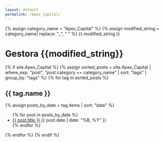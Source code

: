 ```yaml
---
layout: default
permalink: /Apex_Capital/
---
```


{% assign category_name = "Apex_Capital" %}
{% assign modified_string = category_name| replace: "_", " " %}
{{ modified_string }}
<h1>Gestora {{modified_string}}</h1>
{% if site.Apex_Capital %}
{% assign sorted_posts = site.Apex_Capital | where_exp: "post", "post.category == category_name" | sort: "tags" | group_by: "tags" %}
{% for tag in sorted_posts %}
<h2>{{ tag.name }}</h2>
{% assign posts_by_date = tag.items | sort: "date" %}
<ul>
{% for post in posts_by_date %}
<li><a href="{{ post.url | relative_url }}">{{ post.title }} </a><span>{{ post.date | date: "%B, %Y" }}</span></li>
{% endfor %}
</ul>
{% endfor %}
{% endif %}
